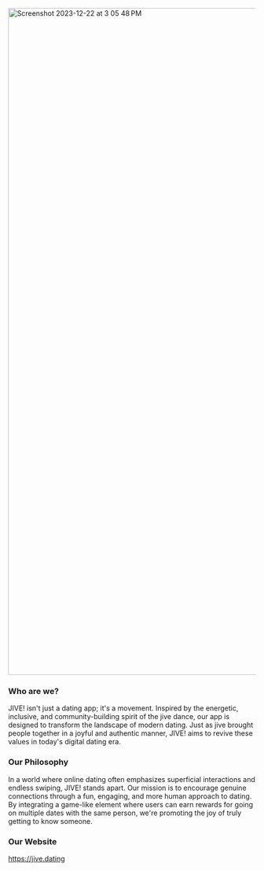 
<img width="1356" alt="Screenshot 2023-12-22 at 3 05 48 PM" src="https://github.com/jive-dating/.github/assets/61725820/92c8e731-5089-40b1-b381-ffb07ff4aac0">


### Who are we?

JIVE! isn't just a dating app; it's a movement. Inspired by the energetic, inclusive, and community-building spirit of the jive dance, our app is designed to transform the landscape of modern dating. Just as jive brought people together in a joyful and authentic manner, JIVE! aims to revive these values in today's digital dating era.

### Our Philosophy

In a world where online dating often emphasizes superficial interactions and endless swiping, JIVE! stands apart. Our mission is to encourage genuine connections through a fun, engaging, and more human approach to dating. By integrating a game-like element where users can earn rewards for going on multiple dates with the same person, we're promoting the joy of truly getting to know someone.

### Our Website

https://jive.dating

